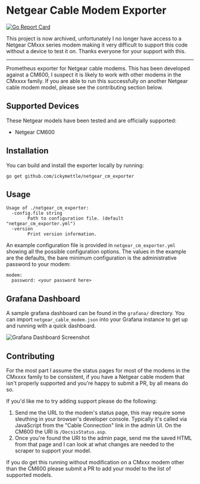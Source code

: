 # Netgear Cable Modem Exporter

[![Go Report Card](https://goreportcard.com/badge/github.com/ickymettle/netgear_cm_exporter)](https://goreportcard.com/report/github.com/ickymettle/netgear_cm_exporter)

This project is now archived, unfortunately I no longer have access to a Netgear CMxxx series modem
making it very difficult to support this code without a device to test it on. Thanks everyone for your
support with this.

---

Prometheus exporter for Netgear cable modems. This has been developed against a CM600, I suspect it
is likely to work with other modems in the CMxxxx family. If you are able to run this successfully
on another Netgear cable modem model, please see the contributing section below.

## Supported Devices

These Netgear models have been tested and are officially supported:

* Netgear CM600

## Installation

You can build and install the exporter locally by running:

```
go get github.com/ickymettle/netgear_cm_exporter
```

## Usage

```
Usage of ./netgear_cm_exporter:
  -config.file string
    	Path to configuration file. (default "netgear_cm_exporter.yml")
  -version
    	Print version information.
```

An example configuration file is provided in `netgear_cm_exporter.yml` showing all the possible
configuration options. The values in the example are the defaults, the bare minimum configuration
is the administrative password to your modem:

```
modem:
  password: <your password here>
```

## Grafana Dashboard

A sample grafana dashboard can be found in the `grafana/` directory. You can import `netgear_cable_modem.json` into 
your Grafana instance to get up and running with a quick dashboard.

![Grafana Dashboard Screenshot](/grafana/dashboard_screenshot.png)

## Contributing

For the most part I assume the status pages for most of the modems in the CMxxxx family to be
consistent, if you have a Netgear cable modem that isn't properly supported and you're happy to
submit a PR, by all means do so.

If you'd like me to try adding support please do the following:

1. Send me the URL to the modem's status page, this may require some sleuthing in your browser's
   developer console. Typically it's called via JavaScript from the "Cable Connection" link in
   the admin UI. On the CM600 the URI is `/DocsisStatus.asp`.
2. Once you're found the URI to the admin page, send me the saved HTML from that page and I can
   look at what changes are needed to the scraper to support your model.
   
If you do get this running without modification on a CMxxx modem other than the CM600 please submit
a PR to add your model to the list of supported models.
